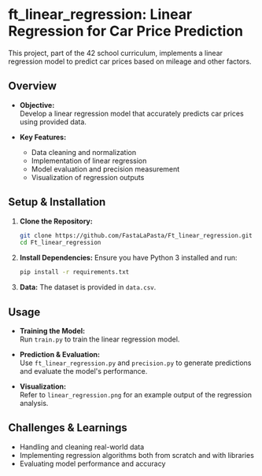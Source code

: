 # ft_linear_regression: Linear Regression for Car Price Prediction

This project, part of the 42 school curriculum, implements a linear regression model to predict car prices based on mileage and other factors.

## Overview

- **Objective:**  
  Develop a linear regression model that accurately predicts car prices using provided data.

- **Key Features:**  
  - Data cleaning and normalization  
  - Implementation of linear regression  
  - Model evaluation and precision measurement  
  - Visualization of regression outputs


## Setup & Installation

1. **Clone the Repository:**
    ```bash
    git clone https://github.com/FastaLaPasta/Ft_linear_regression.git
    cd Ft_linear_regression
    ```

2. **Install Dependencies:**
    Ensure you have Python 3 installed and run:
    ```bash
    pip install -r requirements.txt
    ```

3. **Data:**
    The dataset is provided in `data.csv`.

## Usage

- **Training the Model:**  
  Run `train.py` to train the linear regression model.

- **Prediction & Evaluation:**  
  Use `ft_linear_regression.py` and `precision.py` to generate predictions and evaluate the model's performance.

- **Visualization:**  
  Refer to `linear_regression.png` for an example output of the regression analysis.

## Challenges & Learnings

- Handling and cleaning real-world data  
- Implementing regression algorithms both from scratch and with libraries  
- Evaluating model performance and accuracy
